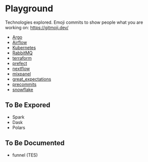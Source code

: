 # Playground

Technologies explored.  Emoji commits to show people what you are working on: https://gitmoji.dev/

- [Argo](https://thomasyu888.github.io/playground/argo/)
- [Airflow](https://thomasyu888.github.io/playground/airflow/)
- [Kubernetes](https://thomasyu888.github.io/playground/kubernetes/)
- [RabbitMQ](https://thomasyu888.github.io/playground/rabbitmq/)
- [terraform](https://thomasyu888.github.io/playground/terraform/)
- [prefect](https://thomasyu888.github.io/playground/prefect/)
- [nextflow](https://thomasyu888.github.io/playground/nextflow/)
- [mixpanel](https://thomasyu888.github.io/playground/mixpanel/)
- [great_expectations](https://thomasyu888.github.io/playground/great_expectations/)
- [precommits](https://thomasyu888.github.io/playground/precommits/)
- [snowflake](https://github.com/Sage-Bionetworks/snowflake)

## To Be Expored

- Spark
- Dask
- Polars

## To Be Documented
- funnel (TES)
